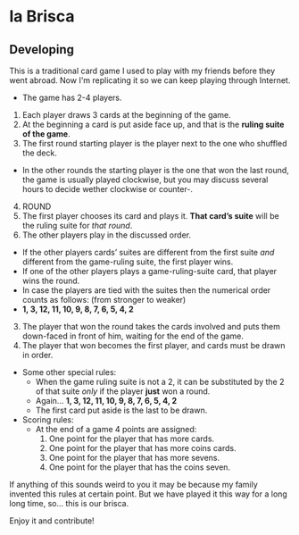 # la Brisca

## Developing

This is a traditional card game I used to play with my friends before they went abroad. Now I'm replicating it so we can keep playing through Internet.

* The game has 2-4 players. 
1. Each player draws 3 cards at the beginning of the game.
2. At the beginning a card is put aside face up, and that is the **ruling suite of the game**.
3. The first round starting player is the player next to the one who shuffled the deck.
* In the other rounds the starting player is the one that won the last round, the game is usually played clockwise, but you may discuss several hours to decide wether clockwise or counter-.
4. ROUND
  1. The first player chooses its card and plays it. **That card’s suite** will be the ruling suite for *that round*. 
  2. The other players play in the discussed order.
  * If the other players cards’ suites are different from the first suite _and_ different from the game-ruling suite, the first player wins.
  * If one of the other players plays a game-ruling-suite card, that player wins the round.
  * In case the players are tied with the suites then the numerical order counts as follows: (from stronger to weaker)
  * **1, 3, 12, 11, 10, 9, 8, 7, 6, 5, 4, 2**
  3. The player that won the round takes the cards involved and puts them down-faced in front of him, waiting for the end of the game.
  4. The player that won becomes the first player, and cards must be drawn in order.
* Some other special rules:
  * When the game ruling suite is not a 2, it can be substituted by the 2 of that suite _only_ if the player **just** won a round.
  * Again... **1, 3, 12, 11, 10, 9, 8, 7, 6, 5, 4, 2**
  * The first card put aside is the last to be drawn.
* Scoring rules:
  * At the end of a game 4 points are assigned:
    1. One point for the player that has more cards.
    2. One point for the player that has more coins cards.
    3. One point for the player that has more sevens.
    4. One point for the player that has the coins seven.

If anything of this sounds weird to you it may be because my family invented this rules at certain point. But we have played it this way for a long long time, so... this is our brisca.

Enjoy it and contribute! 
